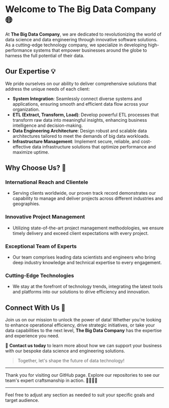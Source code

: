 # Welcome to The Big Data Company 🌐

At **The Big Data Company**, we are dedicated to revolutionizing the world of data science and data engineering through innovative software solutions. As a cutting-edge technology company, we specialize in developing high-performance systems that empower businesses around the globe to harness the full potential of their data.

## Our Expertise 💡

We pride ourselves on our ability to deliver comprehensive solutions that address the unique needs of each client:
- **System Integration**: Seamlessly connect diverse systems and applications, ensuring smooth and efficient data flow across your organization.
- **ETL (Extract, Transform, Load)**: Develop powerful ETL processes that transform raw data into meaningful insights, enhancing business intelligence and decision-making.
- **Data Engineering Architecture**: Design robust and scalable data architectures tailored to meet the demands of big data workloads.
- **Infrastructure Management**: Implement secure, reliable, and cost-effective data infrastructure solutions that optimize performance and maximize uptime.

## Why Choose Us? 🚀

### International Reach and Clientele
- Serving clients worldwide, our proven track record demonstrates our capability to manage and deliver projects across different industries and geographies.

### Innovative Project Management
- Utilizing state-of-the-art project management methodologies, we ensure timely delivery and exceed client expectations with every project.

### Exceptional Team of Experts
- Our team comprises leading data scientists and engineers who bring deep industry knowledge and technical expertise to every engagement.

### Cutting-Edge Technologies
- We stay at the forefront of technology trends, integrating the latest tools and platforms into our solutions to drive efficiency and innovation.

## Connect With Us 🤝

Join us on our mission to unlock the power of data! Whether you're looking to enhance operational efficiency, drive strategic initiatives, or take your data capabilities to the next level, **The Big Data Company** has the expertise and experience you need.

📧 **Contact us today** to learn more about how we can support your business with our bespoke data science and engineering solutions.

> Together, let's shape the future of data technology!

---

Thank you for visiting our GitHub page. Explore our repositories to see our team's expert craftsmanship in action. 👨‍💻👩‍💻

--- 

Feel free to adjust any section as needed to suit your specific goals and target audience.
